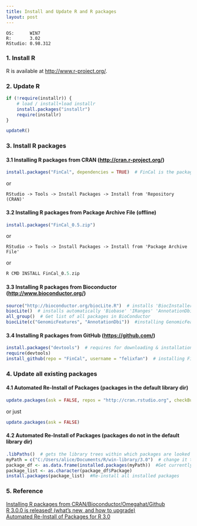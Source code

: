 ```yaml
---
title: Install and Update R and R packages
layout: post
---
```


```
OS:      WIN7  
R:       3.02   
RStudio: 0.98.312
```

### 1. Install R

R is available at http://www.r-project.org/.

### 2. Update R


```r
if (!require(installr)) {
    # load / install+load installr
    install.packages("installr")
    require(installr)
}

updateR()
```


### 3. Install R packages

#### 3.1 Installing R packages from CRAN (http://cran.r-project.org/)


```r
install.packages("FinCal", dependencies = TRUE)  # FinCal is the package name
```


or

```
RStudio -> Tools -> Install Packages -> Install from 'Repository (CRAN)'
```

#### 3.2 Installing R packages from Package Archive File (offline)


```r
install.packages("FinCal_0.5.zip")
```


or

```
RStudio -> Tools -> Install Packages -> Install from 'Package Archive File'
```
or


```r
R CMD INSTALL FinCal_0.5.zip
```


#### 3.3 Installing R packages from Bioconductor (http://www.bioconductor.org/)


```r
source("http://bioconductor.org/biocLite.R")  # installs 'BiocInstaller'
biocLite()  # installs automatically 'Biobase' 'IRanges' 'AnnotationDbi' ‘BiocGenerics’ ‘RSQLite’
all_group()  # Get list of all packages in BioConductor
biocLite(c("GenomicFeatures", "AnnotationDbi"))  #installing GenomicFeatures &AnnotationDbi packages
```


#### 3.4 Installing R packages from GitHub (https://github.com/)


```r
install.packages("devtools")  # requires for downloading & installation of GitHub packages
require(devtools)
install_github(repo = "FinCal", username = "felixfan")  # installing FinCal package
```


### 4. Update all existing packages

#### 4.1 Automated Re-Install of Packages (packages in the default library dir)

```r
update.packages(ask = FALSE, repos = "http://cran.rstudio.org", checkBuilt = TRUE)
```


or just


```r
update.packages(ask = FALSE)
```


#### 4.2 Automated Re-Install of Packages (packages do not in the default library dir)


```r
.libPaths()  # gets the library trees within which packages are looked for
myPath = c("C:/Users/alice/Documents/R/win-library/3.0")  # change it to your own dir
package_df <- as.data.frame(installed.packages(myPath))  #Get currently installed packages
package_list <- as.character(package_df$Package)
install.packages(package_list)  #Re-install all installed packages
```


### 5. Reference

[Installing R packages from CRAN/Bioconductor/Omegahat/Github](https://sagarnikam123.snipt.net/install-packges-in-r-from-crangithub/)      
[R 3.0.0 is released! (what’s new, and how to upgrade)](http://www.r-statistics.com/2013/04/r-3-0-0-is-released-whats-new-and-how-to-upgrade/)   
[Automated Re-Install of Packages for R 3.0](http://randyzwitch.com/automated-re-install-of-packages-for-r-3-0/)     

